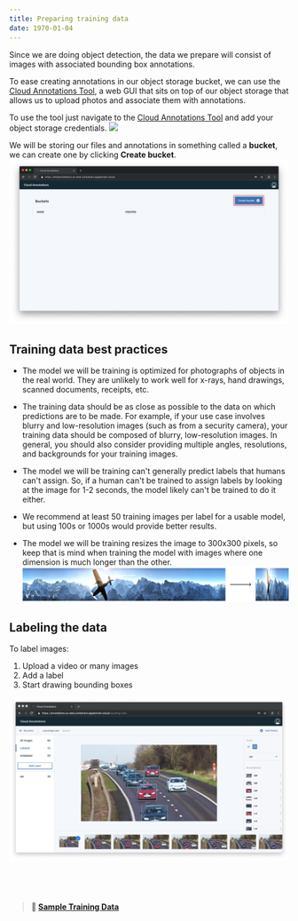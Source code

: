 ```yaml
---
title: Preparing training data
date: 1970-01-04
---
```

Since we are doing object detection, the data we prepare will consist of images with associated bounding box annotations.

To ease creating annotations in our object storage bucket, we can use the [Cloud Annotations Tool](https://annotations.us-east.containers.appdomain.cloud), a web GUI that sits on top of our object storage that allows us to upload photos and associate them with annotations.

To use the tool just navigate to the [Cloud Annotations Tool](https://annotations.us-east.containers.appdomain.cloud) and add your object storage credentials.
![](https://d2mxuefqeaa7sj.cloudfront.net/s_E7D1C1E8D801F89315B72C10AD83AE795982C7EB84F7BA48CECD8A576B02D6CC_1539807682825_Screen+Shot+2018-10-17+at+4.21.05+PM.png)

We will be storing our files and annotations in something called a **bucket**, we can create one by clicking **Create bucket**.
![](assets/create_bucket.png)

## Training data best practices
* The model we will be training is optimized for photographs of objects in the real world. They are unlikely to work well for x-rays, hand drawings, scanned documents, receipts, etc.

* The training data should be as close as possible to the data on which predictions are to be made. For example, if your use case involves blurry and low-resolution images (such as from a security camera), your training data should be composed of blurry, low-resolution images. In general, you should also consider providing multiple angles, resolutions, and backgrounds for your training images.

* The model we will be training can't generally predict labels that humans can't assign. So, if a human can't be trained to assign labels by looking at the image for 1-2 seconds, the model likely can't be trained to do it either.

* We recommend at least 50 training images per label for a usable model, but using 100s or 1000s would provide better results.

* The model we will be training resizes the image to 300x300 pixels, so keep that is mind when training the model with images where one dimension is much longer than the other.
![](assets/image_shrink.png)

## Labeling the data
To label images:
1. Upload a video or many images
2. Add a label
3. Start drawing bounding boxes

![](assets/localization.png)

## &nbsp;
> **📁 [Sample Training Data](https://public.boxcloud.com/d/1/b1!N_TtAMQuxseJoI0MXlco14KYfpbX0I_6mDovrNj7HViqvlJAvoQxLrzOvi_Ne6H3aUo4ZT4cm4EDVj-rSnZ5y4hnLtyrS_LacSQyJ-Qui3TDB7skMDMydu4CAfQnYhYSLB9InVREhlOnHefV1OujIRyopj1rnCteIp1pDeUZnGcalIzLuAMB-NKLsqImNEUwYfv1WXP_WrcT6DCRSPrqJhXpiIdsMuN70ixm-dX5aZRZZS7zqYZ1d1MH1hPEdfCGG8PZw2HT4oPUNCgEgYzgbDE8BpQab_UiPXJqqezZpEOgatGcmTTBaYhQuSIwaNVb_vUwI4JOLjqQklus1QW1YE3Mkpv9eUKYd6FkY-h8BMpO-50ELu3ezV9VOW5fDS3Tw75qJupYw2QNHz2wOgg2LW6XTLUx0ZaFEsLl-B3-IAPsj1Bfv_S1OVFu8mrz5dSPqwXRuV0CQd4qQglsRP0jhDXUGyKHCQIY256m0X87_NzLef9IpjC8mrCYSgZmrekowocFrbxj20SCNlKj1lYi3DpPDX87frAXYWbfrgWvNdOwiLIA6uokNX2GtqYkVIypjSpoaDXvI4UL0Oc5_AJCR_64McQEZ4a9wsosDNZIyN0i2mAemIBBnR8Ztti6qVkiNS_UjZeRwqV0pzfKlNf2ZLYkOBXyD1fKracluB3FkiCko9JIUHb1HfGF8iLUNmqSvT9wX9HUhFnTzb3KigtTHiOQAu66z1T64-m6EX_XJKob7jt_z6BkvesgFe9OV0WvIntqsQURjy9BhFh1osParFiSwipdgUGPG5fFNTklk8CUEnrFTYRKLwTW_luejLTvpfpYQqAYVprqeI5pnAdA3X9Y_kz-jSL9gve-X_MjwgzPO5NPI7kBEwfvOAMucWGJy0n7_i_-qStT2QoOdwsNoJjxQ0GESKQVIR5dQxZCXv15sPtXT5BkxEN-WipLp6AYnGIAmNqpMm6sgrwnKL22H6NR52CFHBBZu6gAm5s9JQH2O4TZfcHeW0qsL1bH3YP14O8OO2PZjVApw9A8-CQWODzNgOVQ5YxPopSpSFjCQSYmHQHCOCNAQpRaVxb7kT1w2zUSaC-yNlndJMqCrBa92MNhpAsbQego1g3UHG1818JQkPthS3lXrriRBd8BTspdQ18rM1yUVmObXVX0Mg-hlsm-YneRKUxF6DGPMTxrfaROA0cXZGPe5IVNIQdemdLQpQIbcwV4PRfl3mB67PnCA981eOZlCmU./download)**
